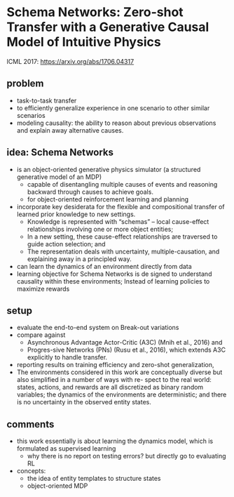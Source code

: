 # Schema Networks: Zero-shot Transfer with a Generative Causal Model of Intuitive Physics
ICML 2017: https://arxiv.org/abs/1706.04317

## problem
* task-to-task transfer
* to efficiently generalize experience in one scenario to other similar scenarios
* modeling causality: the ability to reason about previous observations and explain away alternative causes.

## idea: Schema Networks
* is an object-oriented generative physics simulator (a structured generative model of an MDP)
  * capable of disentangling multiple causes of events and reasoning backward through causes to achieve goals.
  * for object-oriented reinforcement learning and planning
* incorporate key desiderata for the flexible and compositional transfer of learned prior knowledge to new settings. 
  * Knowledge is represented with “schemas” – local cause-effect relationships involving one or more object entities; 
  * In a new setting, these cause-effect relationships are traversed to guide action selection; and 
  * The representation deals with uncertainty, multiple-causation, and explaining away in a principled way.  
* can learn the dynamics of an environment directly from data
* learning objective for Schema Networks is de signed to understand causality within these environments;
  Instead of learning policies to maximize rewards

## setup
* evaluate the end-to-end system on Break-out variations
* compare against 
  * Asynchronous Advantage Actor-Critic (A3C) (Mnih et al., 2016) and 
  * Progres-sive Networks (PNs) (Rusu et al., 2016), which extends A3C explicitly to handle transfer. 
* reporting results on training efficiency and zero-shot generalization,
* The environments considered in this work are conceptually
diverse but also simplified in a number of ways with re-
spect to the real world: states, actions, and rewards are all
discretized as binary random variables; the dynamics of the
environments are deterministic; and there is no uncertainty
in the observed entity states.

## comments
* this work essentially is about learning the dynamics model, which is formulated as supervised learning
  * why there is no report on testing errors? but directly go to evaluating RL
* concepts:
  * the idea of entity templates to structure states
  * object-oriented MDP
  
